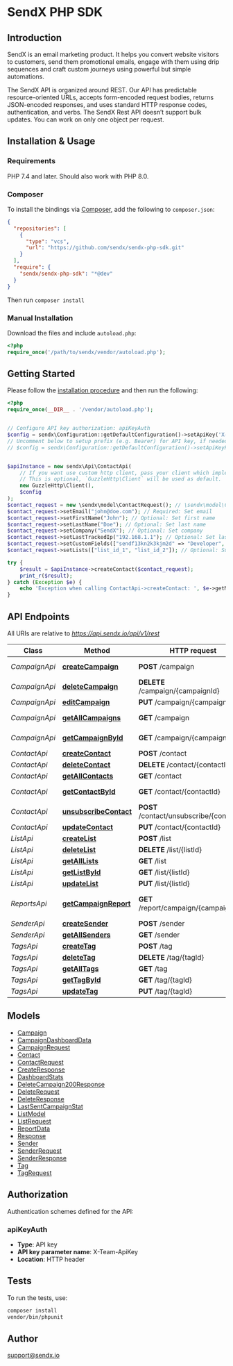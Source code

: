 # SendX PHP SDK

## Introduction 

SendX is an email marketing product. It helps you convert website visitors to customers, send them promotional emails, engage with them using drip sequences and craft custom journeys using powerful but simple automations. 

The SendX API is organized around REST. Our API has predictable resource-oriented URLs, accepts form-encoded request bodies, returns JSON-encoded responses, and uses standard HTTP response codes, authentication, and verbs.
The SendX Rest API doesn’t support bulk updates. You can work on only one object per request. <br>



## Installation & Usage

### Requirements

PHP 7.4 and later.
Should also work with PHP 8.0.

### Composer

To install the bindings via [Composer](https://getcomposer.org/), add the following to `composer.json`:

```json
{
  "repositories": [
    {
      "type": "vcs",
      "url": "https://github.com/sendx/sendx-php-sdk.git"
    }
  ],
  "require": {
    "sendx/sendx-php-sdk": "*@dev"
  }
}
```

Then run `composer install`

### Manual Installation

Download the files and include `autoload.php`:

```php
<?php
require_once('/path/to/sendx/vendor/autoload.php');
```

## Getting Started

Please follow the [installation procedure](#installation--usage) and then run the following:

```php
<?php
require_once(__DIR__ . '/vendor/autoload.php');


// Configure API key authorization: apiKeyAuth
$config = sendx\Configuration::getDefaultConfiguration()->setApiKey('X-Team-ApiKey', 'YOUR_API_KEY');
// Uncomment below to setup prefix (e.g. Bearer) for API key, if needed
// $config = sendx\Configuration::getDefaultConfiguration()->setApiKeyPrefix('X-Team-ApiKey', 'Bearer');


$apiInstance = new sendx\Api\ContactApi(
    // If you want use custom http client, pass your client which implements `GuzzleHttp\ClientInterface`.
    // This is optional, `GuzzleHttp\Client` will be used as default.
    new GuzzleHttp\Client(),
    $config
);
$contact_request = new \sendx\model\ContactRequest(); // \sendx\model\ContactRequest
$contact_request->setEmail("john@doe.com"); // Required: Set email
$contact_request->setFirstName("John"); // Optional: Set first name
$contact_request->setLastName("Doe"); // Optional: Set last name
$contact_request->setCompany("SendX"); // Optional: Set company
$contact_request->setLastTrackedIp("192.168.1.1"); // Optional: Set last tracked IP
$contact_request->setCustomFields(["sendf13kn2k3kjm2d" => "Developer", "ckjsnck234nm2kn42" => "Engineering"]); // Optional: Set custom fields
$contact_request->setLists(["list_id_1", "list_id_2"]); // Optional: Subscribe to lists

try {
    $result = $apiInstance->createContact($contact_request);
    print_r($result);
} catch (Exception $e) {
    echo 'Exception when calling ContactApi->createContact: ', $e->getMessage(), PHP_EOL;
}

```

## API Endpoints

All URIs are relative to *https://api.sendx.io/api/v1/rest*

Class | Method | HTTP request | Description
------------ | ------------- | ------------- | -------------
*CampaignApi* | [**createCampaign**](docs/Api/CampaignApi.md#createcampaign) | **POST** /campaign | Create Campaign
*CampaignApi* | [**deleteCampaign**](docs/Api/CampaignApi.md#deletecampaign) | **DELETE** /campaign/{campaignId} | Delete Campaign
*CampaignApi* | [**editCampaign**](docs/Api/CampaignApi.md#editcampaign) | **PUT** /campaign/{campaignId} | Edit Campaign
*CampaignApi* | [**getAllCampaigns**](docs/Api/CampaignApi.md#getallcampaigns) | **GET** /campaign | Get All Campaigns
*CampaignApi* | [**getCampaignById**](docs/Api/CampaignApi.md#getcampaignbyid) | **GET** /campaign/{campaignId} | Get Campaign By Id
*ContactApi* | [**createContact**](docs/Api/ContactApi.md#createcontact) | **POST** /contact | Create a contact
*ContactApi* | [**deleteContact**](docs/Api/ContactApi.md#deletecontact) | **DELETE** /contact/{contactId} | Delete Contact
*ContactApi* | [**getAllContacts**](docs/Api/ContactApi.md#getallcontacts) | **GET** /contact | Get All Contacts
*ContactApi* | [**getContactById**](docs/Api/ContactApi.md#getcontactbyid) | **GET** /contact/{contactId} | Get Contact by ID
*ContactApi* | [**unsubscribeContact**](docs/Api/ContactApi.md#unsubscribecontact) | **POST** /contact/unsubscribe/{contactId} | Unsubscribe Contact
*ContactApi* | [**updateContact**](docs/Api/ContactApi.md#updatecontact) | **PUT** /contact/{contactId} | Update Contact
*ListApi* | [**createList**](docs/Api/ListApi.md#createlist) | **POST** /list | Create List
*ListApi* | [**deleteList**](docs/Api/ListApi.md#deletelist) | **DELETE** /list/{listId} | Delete List
*ListApi* | [**getAllLists**](docs/Api/ListApi.md#getalllists) | **GET** /list | Get All Lists
*ListApi* | [**getListById**](docs/Api/ListApi.md#getlistbyid) | **GET** /list/{listId} | Get List
*ListApi* | [**updateList**](docs/Api/ListApi.md#updatelist) | **PUT** /list/{listId} | Update List
*ReportsApi* | [**getCampaignReport**](docs/Api/ReportsApi.md#getcampaignreport) | **GET** /report/campaign/{campaignId} | Get CampaignReport Data
*SenderApi* | [**createSender**](docs/Api/SenderApi.md#createsender) | **POST** /sender | Create Sender
*SenderApi* | [**getAllSenders**](docs/Api/SenderApi.md#getallsenders) | **GET** /sender | Get All Senders
*TagsApi* | [**createTag**](docs/Api/TagsApi.md#createtag) | **POST** /tag | Create a Tag
*TagsApi* | [**deleteTag**](docs/Api/TagsApi.md#deletetag) | **DELETE** /tag/{tagId} | Delete a Tag
*TagsApi* | [**getAllTags**](docs/Api/TagsApi.md#getalltags) | **GET** /tag | Get All Tags
*TagsApi* | [**getTagById**](docs/Api/TagsApi.md#gettagbyid) | **GET** /tag/{tagId} | Get a Tag by ID
*TagsApi* | [**updateTag**](docs/Api/TagsApi.md#updatetag) | **PUT** /tag/{tagId} | Update a Tag

## Models

- [Campaign](docs/Model/Campaign.md)
- [CampaignDashboardData](docs/Model/CampaignDashboardData.md)
- [CampaignRequest](docs/Model/CampaignRequest.md)
- [Contact](docs/Model/Contact.md)
- [ContactRequest](docs/Model/ContactRequest.md)
- [CreateResponse](docs/Model/CreateResponse.md)
- [DashboardStats](docs/Model/DashboardStats.md)
- [DeleteCampaign200Response](docs/Model/DeleteCampaign200Response.md)
- [DeleteRequest](docs/Model/DeleteRequest.md)
- [DeleteResponse](docs/Model/DeleteResponse.md)
- [LastSentCampaignStat](docs/Model/LastSentCampaignStat.md)
- [ListModel](docs/Model/ListModel.md)
- [ListRequest](docs/Model/ListRequest.md)
- [ReportData](docs/Model/ReportData.md)
- [Response](docs/Model/Response.md)
- [Sender](docs/Model/Sender.md)
- [SenderRequest](docs/Model/SenderRequest.md)
- [SenderResponse](docs/Model/SenderResponse.md)
- [Tag](docs/Model/Tag.md)
- [TagRequest](docs/Model/TagRequest.md)

## Authorization

Authentication schemes defined for the API:
### apiKeyAuth

- **Type**: API key
- **API key parameter name**: X-Team-ApiKey
- **Location**: HTTP header


## Tests

To run the tests, use:

```bash
composer install
vendor/bin/phpunit
```

## Author

support@sendx.io

